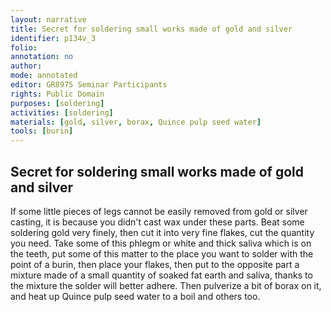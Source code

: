 ```yaml
---
layout: narrative
title: Secret for soldering small works made of gold and silver
identifier: p134v_3
folio: 
annotation: no
author:
mode: annotated
editor: GR8975 Seminar Participants
rights: Public Domain
purposes: [soldering]
activities: [soldering]
materials: [gold, silver, borax, Quince pulp seed water]
tools: [burin]
---
```


 
##  Secret for soldering small works made of <span class="material">gold</span> and <span class="material">silver</span> 

   <span class="activity"></span> 
 If some little pieces of legs cannot be easily removed from <span class="material">gold</span> or <span class="material">silver</span> casting, it is because you didn't cast wax under these parts. Beat some soldering <span class="material">gold</span> very finely, then cut it into very fine flakes, cut the quantity you need. Take some of this phlegm or white and thick saliva which is on the teeth, put some of this matter to the place you want to solder with the point of a <span class="tool">burin</span>, then place your flakes, then put to the opposite part a mixture made of a small quantity of soaked fat earth and saliva, thanks to the mixture the solder will better adhere. Then pulverize a bit of <span class="material">borax</span> on it, and heat up <span class="material">Quince pulp seed water</span> to a boil and others too.
 
